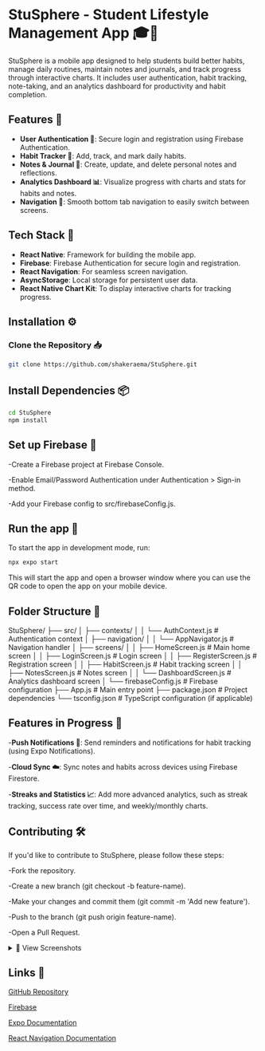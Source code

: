 # StuSphere - Student Lifestyle Management App 🎓📱

StuSphere is a mobile app designed to help students build better habits, manage daily routines, maintain notes and journals, and track progress through interactive charts. It includes user authentication, habit tracking, note-taking, and an analytics dashboard for productivity and habit completion.

## Features 🌟
- **User Authentication 🔐**: Secure login and registration using Firebase Authentication.
- **Habit Tracker 📝**: Add, track, and mark daily habits.
- **Notes & Journal 📖**: Create, update, and delete personal notes and reflections.
- **Analytics Dashboard 📊**: Visualize progress with charts and stats for habits and notes.
- **Navigation 🔄**: Smooth bottom tab navigation to easily switch between screens.

## Tech Stack 🔧
- **React Native**: Framework for building the mobile app.
- **Firebase**: Firebase Authentication for secure login and registration.
- **React Navigation**: For seamless screen navigation.
- **AsyncStorage**: Local storage for persistent user data.
- **React Native Chart Kit**: To display interactive charts for tracking progress.

## Installation ⚙️

### Clone the Repository 📥
```bash
git clone https://github.com/shakeraema/StuSphere.git
```
## Install Dependencies 📦
```bash
cd StuSphere
npm install
```
## Set up Firebase 🔑
-Create a Firebase project at Firebase Console.

-Enable Email/Password Authentication under Authentication > Sign-in method.

-Add your Firebase config to src/firebaseConfig.js.

## Run the app 🚀
To start the app in development mode, run:

```bash
npx expo start
```
This will start the app and open a browser window where you can use the QR code to open the app on your mobile device.

## Folder Structure 📂
StuSphere/
├── src/
│   ├── contexts/
│   │   └── AuthContext.js # Authentication context
│   ├── navigation/
│   │   └── AppNavigator.js # Navigation handler
│   ├── screens/
│   │   ├── HomeScreen.js # Main home screen
│   │   ├── LoginScreen.js # Login screen
│   │   ├── RegisterScreen.js # Registration screen
│   │   ├── HabitScreen.js # Habit tracking screen
│   │   ├── NotesScreen.js # Notes screen
│   │   └── DashboardScreen.js # Analytics dashboard screen
│   └── firebaseConfig.js # Firebase configuration
├── App.js # Main entry point
├── package.json # Project dependencies
└── tsconfig.json # TypeScript configuration (if applicable)


## Features in Progress 🚧
-**Push Notifications 🔔**: Send reminders and notifications for habit tracking (using Expo Notifications).

-**Cloud Sync ☁️**: Sync notes and habits across devices using Firebase Firestore.

-**Streaks and Statistics 📈**: Add more advanced analytics, such as streak tracking, success rate over time, and weekly/monthly charts.

## Contributing 🛠️
If you'd like to contribute to StuSphere, please follow these steps:

-Fork the repository.

-Create a new branch (git checkout -b feature-name).

-Make your changes and commit them (git commit -m 'Add new feature').

-Push to the branch (git push origin feature-name).

-Open a Pull Request.

<details>
  <summary>📸 View Screenshots</summary>
<img width="1080" height="2400" alt="image" src="https://github.com/user-attachments/assets/6b99a7ce-ed47-448b-80a6-177a049fee07" />
<img width="1080" height="2400" alt="image" src="https://github.com/user-attachments/assets/879af3b7-6535-4fb8-a410-bc0201ec6433" />
<img width="1080" height="2400" alt="image" src="https://github.com/user-attachments/assets/7915a12e-0400-4ee4-9ec0-077f2299021f" />
</details>




## Links 🔗
[GitHub Repository](https://github.com/shakeraema/StuSphere.git)

[Firebase](https://firebase.google.com/)

[Expo Documentation](https://docs.expo.dev/)

[React Navigation Documentation](https://reactnavigation.org/)
